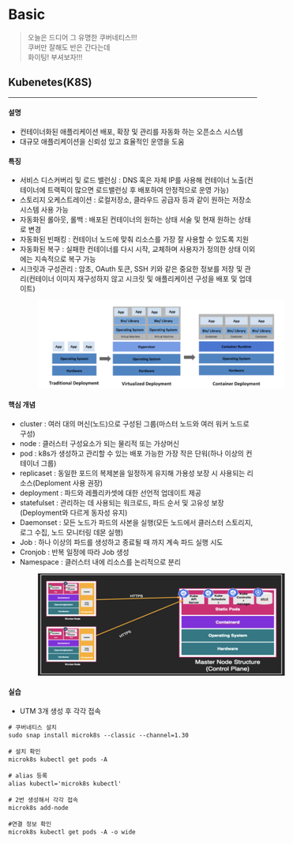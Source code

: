 # Basic

> 오늘은 드디어 그 유명한 쿠버네티스!!!  
> 쿠버만 잘해도 반은 간다는데  
> 화이팅! 부셔보자!!!  

## Kubenetes(K8S)
***
#### 설명
- 컨테이너화된 애플리케이션 배포, 확장 및 관리를 자동화 하는 오픈소스 시스템
- 대규모 애플리케이션을 신뢰성 있고 효율적인 운영을 도움

#### 특징
- 서비스 디스커버리 및 로드 밸런싱 : DNS 혹은 자체 IP를 사용해 컨테이너 노출(컨테이너에 트랙픽이 많으면 로드밸런싱 후 배포하여 안정적으로 운영 가능)
- 스토리지 오케스트레이션 : 로컬저장소, 클라우드 공급자 등과 같이 원하는 저장소 시스템 사용 가능
- 자동화된 롤아웃, 롤백 : 배포된 컨테이너의 원하는 상태 서술 및 현재 원하는 상태로 변경
- 자동화된 빈패킹 : 컨테이너 노드에 맞춰 리소스를 가장 잘 사용할 수 있도록 지원 
- 자동화된 복구 : 실패한 컨테이너를 다시 시작, 교체하며 사용자가 정의한 상태 이외에는 지속적으로 복구 가능
- 시크릿과 구성관리 : 암초, OAuth 토큰, SSH 키와 같은 중요한 정보를 저장 및 관리(컨테이너 이미지 재구성하지 않고 시크릿 및 애플리케이션 구성을 배포 및 업데이트)

<img style="margin-left: 60px; width: 500px;" src="/img/posts/kubenetes/kubenetes.png">

#### 핵심 개념
- cluster : 여러 대의 머신(노드)으로 구성된 그룹(마스터 노드와 여러 워커 노드로 구성)
- node : 클러스터 구성요소가 되는 물리적 또는 가상머신
- pod : k8s가 생성하고 관리할 수 있는 배포 가능한 가장 작은 단워(하나 이상의 컨테이너 그룹)
- replicaset : 동일한 포드의 복제본을 일정하게 유지해 가용성 보장 시 사용되는 리소스(Deploment 사용 권장)
- deployment : 파드와 레플리카셋에 대한 선언적 업데이트 제공
- statefulset :  관리하는 데 사용되는 워크로드, 파드 순서 및 고유성 보장(Deployment와 다르게 동자성 유지)
- Daemonset : 모든 노드가 파드의 사본을 실행(모든 노드에서 클러스터 스토리지, 로그 수집, 노드 모니터링 데몬 실행)
- Job : 하나 이상의 파드를 생성하고 종료될 때 까지 계속 파드 실행 시도
- Cronjob : 반복 일정에 따라 Job 생성
- Namespace : 클러스터 내에 리소스를 논리적으로 분리

<img style="margin-left: 60px; width: 500px;" src="/img/posts/kubenetes/cluster_node.png">

#### 실습
- UTM 3개 생성 후 각각 접속
```shell
# 쿠버네티스 설치
sudo snap install microk8s --classic --channel=1.30

# 설치 확인
microk8s kubectl get pods -A

# alias 등록
alias kubectl='microk8s kubectl'

# 2번 생성해서 각각 접속
microk8s add-node

#연결 정보 확인
microk8s kubectl get pods -A -o wide

```

<div style="height: 100px;"></div>

